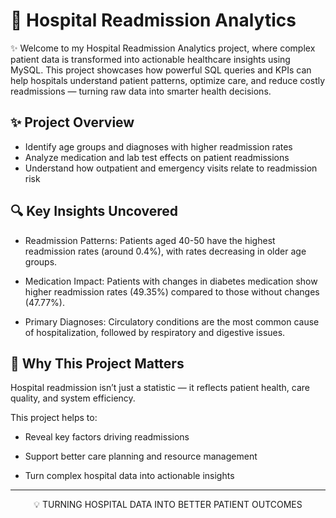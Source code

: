 # 🏥 Hospital Readmission Analytics
✨ Welcome to my Hospital Readmission Analytics project, where complex patient data is transformed into actionable healthcare insights using MySQL. This project showcases how powerful SQL queries and KPIs can help hospitals understand patient patterns, optimize care, and reduce costly readmissions — turning raw data into smarter health decisions.

## ✨ Project Overview
-  Identify age groups and diagnoses with higher readmission rates  
-  Analyze medication and lab test effects on patient readmissions  
-  Understand how outpatient and emergency visits relate to readmission risk

## 🔍 Key Insights Uncovered
- Readmission Patterns:
  Patients aged 40-50 have the highest readmission rates (around 0.4%), with rates decreasing in older age groups.

- Medication Impact:
  Patients with changes in diabetes medication show higher readmission rates (49.35%) compared to those without changes (47.77%).

- Primary Diagnoses:
  Circulatory conditions are the most common cause of hospitalization, followed by respiratory and digestive issues.

## 📂 Why This Project Matters
Hospital readmission isn’t just a statistic — it reflects patient health, care quality, and system efficiency.

This project helps to:

- Reveal key factors driving readmissions

- Support better care planning and resource management

- Turn complex hospital data into actionable insights

---
<p align="center">
💡 TURNING HOSPITAL DATA INTO BETTER PATIENT OUTCOMES
</p>
